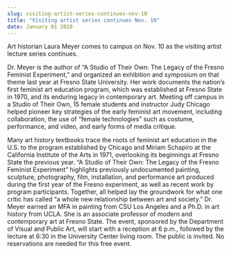 ```yaml
---
slug: visiting-artist-series-continues-nov-10
title: "Visiting artist series continues Nov. 10"
date: January 01 2020
---
```


 
<p>
  Art historian Laura Meyer comes to campus on Nov. 10 as the visiting artist
  lecture series continues.
</p>
<p>
  Dr. Meyer is the author of “A Studio of Their Own: The Legacy of the Fresno
  Feminist Experiment,” and organized an exhibition and symposium on that theme
  last year at Fresno State University. Her work documents the nation’s first
  feminist art education program, which was established at Fresno State in 1970,
  and its enduring legacy in contemporary art. Meeting off campus in a Studio of
  Their Own, 15 female students and instructor Judy Chicago helped pioneer key
  strategies of the early feminist art movement, including collaboration, the
  use of “female technologies” such as costume, performance, and video, and
  early forms of media critique.
</p>
<p>
  Many art history textbooks trace the roots of feminist art education in the
  U.S. to the program established by Chicago and Miriam Schapiro at the
  California Institute of the Arts in 1971, overlooking its beginnings at Fresno
  State the previous year. “A Studio of Their Own: The Legacy of the Fresno
  Feminist Experiment” highlights previously undocumented painting, sculpture,
  photography, film, installation, and performance art produced during the first
  year of the Fresno experiment, as well as recent work by program participants.
  Together, all helped lay the groundwork for what one critic has called “a
  whole new relationship between art and society.” Dr. Meyer earned an MFA in
  painting from CSU Los Angeles and a Ph.D. in art history from UCLA. She is an
  associate professor of modern and contemporary art at Fresno State. The event,
  sponsored by the Department of Visual and Public Art, will start with a
  reception at 6 p.m., followed by the lecture at 6:30 in the University Center
  living room. The public is invited. No reservations are needed for this free
  event.
</p>
 

